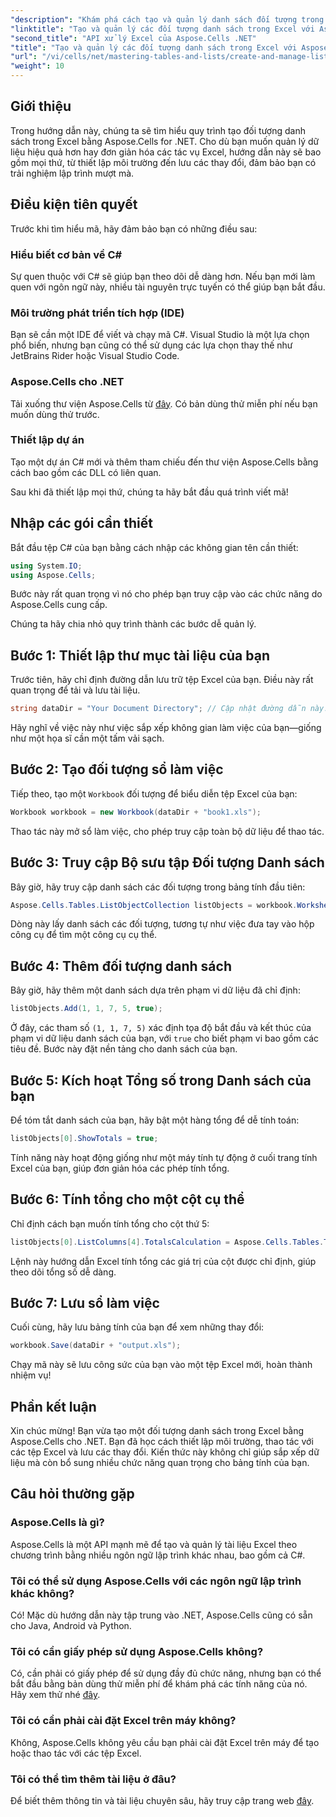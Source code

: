 ```yaml
---
"description": "Khám phá cách tạo và quản lý danh sách đối tượng trong Excel hiệu quả bằng Aspose.Cells for .NET. Hướng dẫn từng bước toàn diện này sẽ hướng dẫn bạn từng bước thiết lập."
"linktitle": "Tạo và quản lý các đối tượng danh sách trong Excel với Aspose.Cells"
"second_title": "API xử lý Excel của Aspose.Cells .NET"
"title": "Tạo và quản lý các đối tượng danh sách trong Excel với Aspose.Cells"
"url": "/vi/cells/net/mastering-tables-and-lists/create-and-manage-list-object/"
"weight": 10
---
```


## Giới thiệu

Trong hướng dẫn này, chúng ta sẽ tìm hiểu quy trình tạo đối tượng danh sách trong Excel bằng Aspose.Cells for .NET. Cho dù bạn muốn quản lý dữ liệu hiệu quả hơn hay đơn giản hóa các tác vụ Excel, hướng dẫn này sẽ bao gồm mọi thứ, từ thiết lập môi trường đến lưu các thay đổi, đảm bảo bạn có trải nghiệm lập trình mượt mà.

## Điều kiện tiên quyết

Trước khi tìm hiểu mã, hãy đảm bảo bạn có những điều sau:

### Hiểu biết cơ bản về C#
Sự quen thuộc với C# sẽ giúp bạn theo dõi dễ dàng hơn. Nếu bạn mới làm quen với ngôn ngữ này, nhiều tài nguyên trực tuyến có thể giúp bạn bắt đầu.

### Môi trường phát triển tích hợp (IDE)
Bạn sẽ cần một IDE để viết và chạy mã C#. Visual Studio là một lựa chọn phổ biến, nhưng bạn cũng có thể sử dụng các lựa chọn thay thế như JetBrains Rider hoặc Visual Studio Code.

### Aspose.Cells cho .NET
Tải xuống thư viện Aspose.Cells từ [đây](https://releases.aspose.com/cells/net/). Có bản dùng thử miễn phí nếu bạn muốn dùng thử trước.

### Thiết lập dự án
Tạo một dự án C# mới và thêm tham chiếu đến thư viện Aspose.Cells bằng cách bao gồm các DLL có liên quan.

Sau khi đã thiết lập mọi thứ, chúng ta hãy bắt đầu quá trình viết mã!

## Nhập các gói cần thiết

Bắt đầu tệp C# của bạn bằng cách nhập các không gian tên cần thiết:

```csharp
using System.IO;
using Aspose.Cells;
```

Bước này rất quan trọng vì nó cho phép bạn truy cập vào các chức năng do Aspose.Cells cung cấp.

Chúng ta hãy chia nhỏ quy trình thành các bước dễ quản lý.

## Bước 1: Thiết lập thư mục tài liệu của bạn

Trước tiên, hãy chỉ định đường dẫn lưu trữ tệp Excel của bạn. Điều này rất quan trọng để tải và lưu tài liệu.

```csharp
string dataDir = "Your Document Directory"; // Cập nhật đường dẫn này!
```

Hãy nghĩ về việc này như việc sắp xếp không gian làm việc của bạn—giống như một họa sĩ cần một tấm vải sạch.

## Bước 2: Tạo đối tượng sổ làm việc

Tiếp theo, tạo một `Workbook` đối tượng để biểu diễn tệp Excel của bạn:

```csharp
Workbook workbook = new Workbook(dataDir + "book1.xls");
```

Thao tác này mở sổ làm việc, cho phép truy cập toàn bộ dữ liệu để thao tác.

## Bước 3: Truy cập Bộ sưu tập Đối tượng Danh sách

Bây giờ, hãy truy cập danh sách các đối tượng trong bảng tính đầu tiên:

```csharp
Aspose.Cells.Tables.ListObjectCollection listObjects = workbook.Worksheets[0].ListObjects;
```

Dòng này lấy danh sách các đối tượng, tương tự như việc đưa tay vào hộp công cụ để tìm một công cụ cụ thể.

## Bước 4: Thêm đối tượng danh sách

Bây giờ, hãy thêm một danh sách dựa trên phạm vi dữ liệu đã chỉ định:

```csharp
listObjects.Add(1, 1, 7, 5, true);
```

Ở đây, các tham số `(1, 1, 7, 5)` xác định tọa độ bắt đầu và kết thúc của phạm vi dữ liệu danh sách của bạn, với `true` cho biết phạm vi bao gồm các tiêu đề. Bước này đặt nền tảng cho danh sách của bạn.

## Bước 5: Kích hoạt Tổng số trong Danh sách của bạn

Để tóm tắt danh sách của bạn, hãy bật một hàng tổng để dễ tính toán:

```csharp
listObjects[0].ShowTotals = true;
```

Tính năng này hoạt động giống như một máy tính tự động ở cuối trang tính Excel của bạn, giúp đơn giản hóa các phép tính tổng.

## Bước 6: Tính tổng cho một cột cụ thể

Chỉ định cách bạn muốn tính tổng cho cột thứ 5:

```csharp
listObjects[0].ListColumns[4].TotalsCalculation = Aspose.Cells.Tables.TotalsCalculation.Sum; 
```

Lệnh này hướng dẫn Excel tính tổng các giá trị của cột được chỉ định, giúp theo dõi tổng số dễ dàng.

## Bước 7: Lưu sổ làm việc

Cuối cùng, hãy lưu bảng tính của bạn để xem những thay đổi:

```csharp
workbook.Save(dataDir + "output.xls");
```

Chạy mã này sẽ lưu công sức của bạn vào một tệp Excel mới, hoàn thành nhiệm vụ!

## Phần kết luận

Xin chúc mừng! Bạn vừa tạo một đối tượng danh sách trong Excel bằng Aspose.Cells cho .NET. Bạn đã học cách thiết lập môi trường, thao tác với các tệp Excel và lưu các thay đổi. Kiến thức này không chỉ giúp sắp xếp dữ liệu mà còn bổ sung nhiều chức năng quan trọng cho bảng tính của bạn.

## Câu hỏi thường gặp

### Aspose.Cells là gì?  
Aspose.Cells là một API mạnh mẽ để tạo và quản lý tài liệu Excel theo chương trình bằng nhiều ngôn ngữ lập trình khác nhau, bao gồm cả C#.

### Tôi có thể sử dụng Aspose.Cells với các ngôn ngữ lập trình khác không?  
Có! Mặc dù hướng dẫn này tập trung vào .NET, Aspose.Cells cũng có sẵn cho Java, Android và Python.

### Tôi có cần giấy phép sử dụng Aspose.Cells không?  
Có, cần phải có giấy phép để sử dụng đầy đủ chức năng, nhưng bạn có thể bắt đầu bằng bản dùng thử miễn phí để khám phá các tính năng của nó. Hãy xem thử nhé [đây](https://releases.aspose.com/).

### Tôi có cần phải cài đặt Excel trên máy không?  
Không, Aspose.Cells không yêu cầu bạn phải cài đặt Excel trên máy để tạo hoặc thao tác với các tệp Excel.

### Tôi có thể tìm thêm tài liệu ở đâu?  
Để biết thêm thông tin và tài liệu chuyên sâu, hãy truy cập trang web [đây](https://reference.aspose.com/cells/net/).